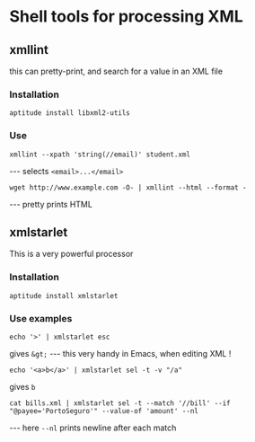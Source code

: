# Shell tools for processing XML

## xmllint

this can pretty-print, and search for a value in an XML file

### Installation

    aptitude install libxml2-utils

### Use

    xmllint --xpath 'string(//email)' student.xml

--- selects `<email>...</email>`

    wget http://www.example.com -O- | xmllint --html --format -

--- pretty prints HTML 


## xmlstarlet

This is a very powerful processor

### Installation

    aptitude install xmlstarlet

### Use examples

    echo '>' | xmlstarlet esc 

gives `&gt;` --- this very handy in Emacs, when editing XML !

    echo '<a>b</a>' | xmlstarlet sel -t -v "/a"

gives `b`

    cat bills.xml | xmlstarlet sel -t --match '//bill' --if "@payee='PortoSeguro'" --value-of 'amount' --nl

--- here `--nl` prints newline after each match

